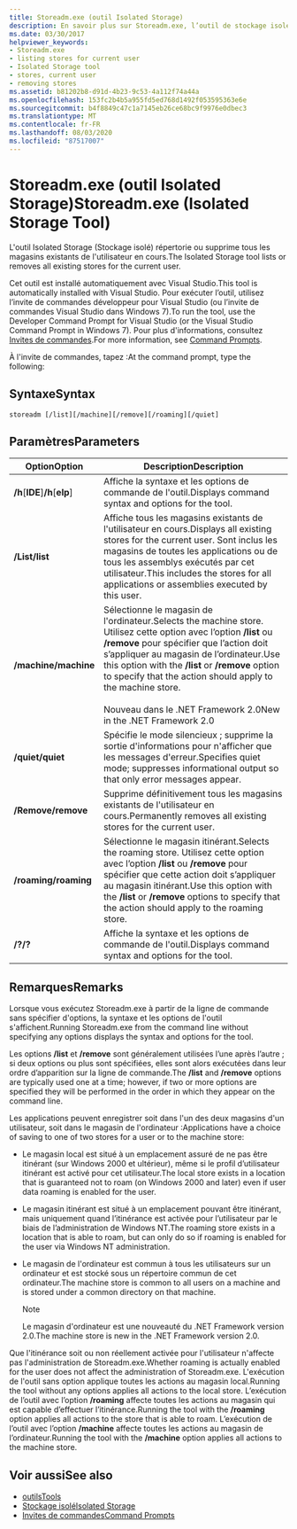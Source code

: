 ```yaml
---
title: Storeadm.exe (outil Isolated Storage)
description: En savoir plus sur Storeadm.exe, l’outil de stockage isolé. Cet outil répertorie ou supprime tous les magasins existants pour l’utilisateur actuel.
ms.date: 03/30/2017
helpviewer_keywords:
- Storeadm.exe
- listing stores for current user
- Isolated Storage tool
- stores, current user
- removing stores
ms.assetid: b81202b8-d91d-4b23-9c53-4a112f74a44a
ms.openlocfilehash: 153fc2b4b5a955fd5ed768d1492f053595363e6e
ms.sourcegitcommit: b4f8849c47c1a7145eb26ce68bc9f9976e0dbec3
ms.translationtype: MT
ms.contentlocale: fr-FR
ms.lasthandoff: 08/03/2020
ms.locfileid: "87517007"
---
```

# <a name="storeadmexe-isolated-storage-tool"></a><span data-ttu-id="fc7c4-104">Storeadm.exe (outil Isolated Storage)</span><span class="sxs-lookup"><span data-stu-id="fc7c4-104">Storeadm.exe (Isolated Storage Tool)</span></span>
<span data-ttu-id="fc7c4-105">L'outil Isolated Storage (Stockage isolé) répertorie ou supprime tous les magasins existants de l'utilisateur en cours.</span><span class="sxs-lookup"><span data-stu-id="fc7c4-105">The Isolated Storage tool lists or removes all existing stores for the current user.</span></span>  
  
 <span data-ttu-id="fc7c4-106">Cet outil est installé automatiquement avec Visual Studio.</span><span class="sxs-lookup"><span data-stu-id="fc7c4-106">This tool is automatically installed with Visual Studio.</span></span> <span data-ttu-id="fc7c4-107">Pour exécuter l’outil, utilisez l’invite de commandes développeur pour Visual Studio (ou l’invite de commandes Visual Studio dans Windows 7).</span><span class="sxs-lookup"><span data-stu-id="fc7c4-107">To run the tool, use the Developer Command Prompt for Visual Studio (or the Visual Studio Command Prompt in Windows 7).</span></span> <span data-ttu-id="fc7c4-108">Pour plus d'informations, consultez [Invites de commandes](developer-command-prompt-for-vs.md).</span><span class="sxs-lookup"><span data-stu-id="fc7c4-108">For more information, see [Command Prompts](developer-command-prompt-for-vs.md).</span></span>  
  
 <span data-ttu-id="fc7c4-109">À l'invite de commandes, tapez :</span><span class="sxs-lookup"><span data-stu-id="fc7c4-109">At the command prompt, type the following:</span></span>  
  
## <a name="syntax"></a><span data-ttu-id="fc7c4-110">Syntaxe</span><span class="sxs-lookup"><span data-stu-id="fc7c4-110">Syntax</span></span>  
  
```console  
storeadm [/list][/machine][/remove][/roaming][/quiet]  
```  
  
## <a name="parameters"></a><span data-ttu-id="fc7c4-111">Paramètres</span><span class="sxs-lookup"><span data-stu-id="fc7c4-111">Parameters</span></span>  
  
|<span data-ttu-id="fc7c4-112">Option</span><span class="sxs-lookup"><span data-stu-id="fc7c4-112">Option</span></span>|<span data-ttu-id="fc7c4-113">Description</span><span class="sxs-lookup"><span data-stu-id="fc7c4-113">Description</span></span>|  
|------------|-----------------|  
|<span data-ttu-id="fc7c4-114">**/h**[**IDE**]</span><span class="sxs-lookup"><span data-stu-id="fc7c4-114">**/h**[**elp**]</span></span>|<span data-ttu-id="fc7c4-115">Affiche la syntaxe et les options de commande de l'outil.</span><span class="sxs-lookup"><span data-stu-id="fc7c4-115">Displays command syntax and options for the tool.</span></span>|  
|<span data-ttu-id="fc7c4-116">**/List**</span><span class="sxs-lookup"><span data-stu-id="fc7c4-116">**/list**</span></span>|<span data-ttu-id="fc7c4-117">Affiche tous les magasins existants de l'utilisateur en cours.</span><span class="sxs-lookup"><span data-stu-id="fc7c4-117">Displays all existing stores for the current user.</span></span> <span data-ttu-id="fc7c4-118">Sont inclus les magasins de toutes les applications ou de tous les assemblys exécutés par cet utilisateur.</span><span class="sxs-lookup"><span data-stu-id="fc7c4-118">This includes the stores for all applications or assemblies executed by this user.</span></span>|  
|<span data-ttu-id="fc7c4-119">**/machine**</span><span class="sxs-lookup"><span data-stu-id="fc7c4-119">**/machine**</span></span>|<span data-ttu-id="fc7c4-120">Sélectionne le magasin de l'ordinateur.</span><span class="sxs-lookup"><span data-stu-id="fc7c4-120">Selects the machine store.</span></span> <span data-ttu-id="fc7c4-121">Utilisez cette option avec l’option **/list** ou **/remove** pour spécifier que l’action doit s’appliquer au magasin de l’ordinateur.</span><span class="sxs-lookup"><span data-stu-id="fc7c4-121">Use this option with the **/list** or **/remove** option to specify that the action should apply to the machine store.</span></span><br /><br /> <span data-ttu-id="fc7c4-122">Nouveau dans le .NET Framework 2.0</span><span class="sxs-lookup"><span data-stu-id="fc7c4-122">New in the .NET Framework 2.0</span></span>|  
|<span data-ttu-id="fc7c4-123">**/quiet**</span><span class="sxs-lookup"><span data-stu-id="fc7c4-123">**/quiet**</span></span>|<span data-ttu-id="fc7c4-124">Spécifie le mode silencieux ; supprime la sortie d'informations pour n'afficher que les messages d'erreur.</span><span class="sxs-lookup"><span data-stu-id="fc7c4-124">Specifies quiet mode; suppresses informational output so that only error messages appear.</span></span>|  
|<span data-ttu-id="fc7c4-125">**/Remove**</span><span class="sxs-lookup"><span data-stu-id="fc7c4-125">**/remove**</span></span>|<span data-ttu-id="fc7c4-126">Supprime définitivement tous les magasins existants de l'utilisateur en cours.</span><span class="sxs-lookup"><span data-stu-id="fc7c4-126">Permanently removes all existing stores for the current user.</span></span>|  
|<span data-ttu-id="fc7c4-127">**/roaming**</span><span class="sxs-lookup"><span data-stu-id="fc7c4-127">**/roaming**</span></span>|<span data-ttu-id="fc7c4-128">Sélectionne le magasin itinérant.</span><span class="sxs-lookup"><span data-stu-id="fc7c4-128">Selects the roaming store.</span></span> <span data-ttu-id="fc7c4-129">Utilisez cette option avec l’option **/list** ou **/remove** pour spécifier que cette action doit s’appliquer au magasin itinérant.</span><span class="sxs-lookup"><span data-stu-id="fc7c4-129">Use this option with the **/list** or **/remove** options to specify that the action should apply to the roaming store.</span></span>|  
|<span data-ttu-id="fc7c4-130">**/?**</span><span class="sxs-lookup"><span data-stu-id="fc7c4-130">**/?**</span></span>|<span data-ttu-id="fc7c4-131">Affiche la syntaxe et les options de commande de l'outil.</span><span class="sxs-lookup"><span data-stu-id="fc7c4-131">Displays command syntax and options for the tool.</span></span>|  
  
## <a name="remarks"></a><span data-ttu-id="fc7c4-132">Remarques</span><span class="sxs-lookup"><span data-stu-id="fc7c4-132">Remarks</span></span>  
 <span data-ttu-id="fc7c4-133">Lorsque vous exécutez Storeadm.exe à partir de la ligne de commande sans spécifier d'options, la syntaxe et les options de l'outil s'affichent.</span><span class="sxs-lookup"><span data-stu-id="fc7c4-133">Running Storeadm.exe from the command line without specifying any options displays the syntax and options for the tool.</span></span>  
  
 <span data-ttu-id="fc7c4-134">Les options **/list** et **/remove** sont généralement utilisées l’une après l’autre ; si deux options ou plus sont spécifiées, elles sont alors exécutées dans leur ordre d’apparition sur la ligne de commande.</span><span class="sxs-lookup"><span data-stu-id="fc7c4-134">The **/list** and **/remove** options are typically used one at a time; however, if two or more options are specified they will be performed in the order in which they appear on the command line.</span></span>  
  
 <span data-ttu-id="fc7c4-135">Les applications peuvent enregistrer soit dans l'un des deux magasins d'un utilisateur, soit dans le magasin de l'ordinateur :</span><span class="sxs-lookup"><span data-stu-id="fc7c4-135">Applications have a choice of saving to one of two stores for a user or to the machine store:</span></span>  
  
- <span data-ttu-id="fc7c4-136">Le magasin local est situé à un emplacement assuré de ne pas être itinérant (sur Windows 2000 et ultérieur), même si le profil d’utilisateur itinérant est activé pour cet utilisateur.</span><span class="sxs-lookup"><span data-stu-id="fc7c4-136">The local store exists in a location that is guaranteed not to roam (on Windows 2000 and later) even if user data roaming is enabled for the user.</span></span>  
  
- <span data-ttu-id="fc7c4-137">Le magasin itinérant est situé à un emplacement pouvant être itinérant, mais uniquement quand l’itinérance est activée pour l’utilisateur par le biais de l’administration de Windows NT.</span><span class="sxs-lookup"><span data-stu-id="fc7c4-137">The roaming store exists in a location that is able to roam, but can only do so if roaming is enabled for the user via Windows NT administration.</span></span>  
  
- <span data-ttu-id="fc7c4-138">Le magasin de l'ordinateur est commun à tous les utilisateurs sur un ordinateur et est stocké sous un répertoire commun de cet ordinateur.</span><span class="sxs-lookup"><span data-stu-id="fc7c4-138">The machine store is common to all users on a machine and is stored under a common directory on that machine.</span></span>  
  
    > [!NOTE]
    > <span data-ttu-id="fc7c4-139">Le magasin d'ordinateur est une nouveauté du .NET Framework version 2.0.</span><span class="sxs-lookup"><span data-stu-id="fc7c4-139">The machine store is new in the .NET Framework version 2.0.</span></span>  
  
 <span data-ttu-id="fc7c4-140">Que l'itinérance soit ou non réellement activée pour l'utilisateur n'affecte pas l'administration de Storeadm.exe.</span><span class="sxs-lookup"><span data-stu-id="fc7c4-140">Whether roaming is actually enabled for the user does not affect the administration of Storeadm.exe.</span></span> <span data-ttu-id="fc7c4-141">L'exécution de l'outil sans option applique toutes les actions au magasin local.</span><span class="sxs-lookup"><span data-stu-id="fc7c4-141">Running the tool without any options applies all actions to the local store.</span></span> <span data-ttu-id="fc7c4-142">L’exécution de l’outil avec l’option **/roaming** affecte toutes les actions au magasin qui est capable d’effectuer l’itinérance.</span><span class="sxs-lookup"><span data-stu-id="fc7c4-142">Running the tool with the **/roaming** option applies all actions to the store that is able to roam.</span></span> <span data-ttu-id="fc7c4-143">L’exécution de l’outil avec l’option **/machine** affecte toutes les actions au magasin de l’ordinateur.</span><span class="sxs-lookup"><span data-stu-id="fc7c4-143">Running the tool with the **/machine** option applies all actions to the machine store.</span></span>  
  
## <a name="see-also"></a><span data-ttu-id="fc7c4-144">Voir aussi</span><span class="sxs-lookup"><span data-stu-id="fc7c4-144">See also</span></span>

- [<span data-ttu-id="fc7c4-145">outils</span><span class="sxs-lookup"><span data-stu-id="fc7c4-145">Tools</span></span>](index.md)
- [<span data-ttu-id="fc7c4-146">Stockage isolé</span><span class="sxs-lookup"><span data-stu-id="fc7c4-146">Isolated Storage</span></span>](../../standard/io/isolated-storage.md)
- [<span data-ttu-id="fc7c4-147">Invites de commandes</span><span class="sxs-lookup"><span data-stu-id="fc7c4-147">Command Prompts</span></span>](developer-command-prompt-for-vs.md)
